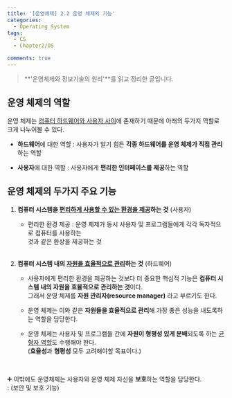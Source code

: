 ```yaml
---
title: '[운영체제] 2.2 운영 체제의 기능'
categories:
  - Operating System
tags:
  - CS
  - Chapter2/OS

comments: true 
---
```


> **'운영체제와 정보기술의 원리'**를 읽고 정리한 글입니다.

## 운영 체제의 역할
운영 체제는 <u>컴퓨터 하드웨어와 사용자 사이</u>에 존재하기 때문에 아래의 두가지 역할로 크게 나누어볼 수 있다.

* **하드웨어**에 대한 역할
: 사용자가 알기 힘든 **각종 하드웨어를 운영 체제가 직접 관리** 하는 역할

* **사용자**에 대한 역할
: 사용자에게 **편리한 인터페이스를 제공**하는 역할


## 운영 체제의 두가지 주요 기능

1. **컴퓨터 시스템을 <u>편리하게 사용할 수 있는 환경을 제공</u>하는 것** (사용자)

    * 편리한 환경 제공
  	: 운영 체제가 동시 사용자 및 프로그램들에게 각각 독자적으로 컴퓨터를 사용하는 	
  것과 같은 환상을 제공하는 것
  	
  	<br>

2. **컴퓨터 시스템 내의 <u>자원을 효율적으로 관리</u>하는 것** (하드웨어)

	* 사용자에게 편리한 환경을 제공하는 것보다 더 중요한 핵심적 기능은 
	**컴퓨터 시스템 내의 자원을 효율적으로 관리하는 것**이다. <br>
	그래서 운영 체제를 **자원 관리자(resource manager)** 라고 부르기도 한다.

	* 운영 체제는 이와 같은 **자원들을 효율적으로 관리**해 가장 좋은 성능을 내도록하는 역할을 담당한다.

	* 운영 체제는 사용자 및 프로그램들 간에 **자원이 형평성 있게 분배**되도록 하는 <u>균형자 역할</u>도 수행해야 한다. <br>
    (**효율성**과 **형평성** 모두 고려해야할 목표이다.)
	
	  <br>

➕ 이밖에도 운영체제는 사용자와 운영 체제 자신을 **보호**하는 역할을 담당한다. <br>
: (보안 및 보호 기능)





